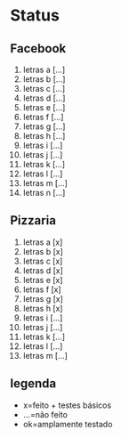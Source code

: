 # Status
##  Facebook
1.  letras a  [...]
1.  letras b  [...]
1.  letras c  [...]
1.  letras d  [...]
1.  letras e  [...]
1.  letras f  [...]
1.  letras g  [...]
1.  letras h  [...]
1.  letras i  [...]
1.  letras j  [...]
1.  letras k  [...]
1.  letras l  [...]
1.  letras m  [...]
1.  letras n  [...]
##  Pizzaria 
1.  letras a  [x]
1.  letras b  [x]
1.  letras c  [x]
1.  letras d  [x]
1.  letras e  [x]
1.  letras f  [x]
1.  letras g  [x]
1.  letras h  [x]
1.  letras i  [...]
1.  letras j  [...]
1.  letras k  [...]
1.  letras l  [...]
1.  letras m  [...]

## legenda
* x=feito + testes básicos
* ...=não feito
* ok=amplamente testado

